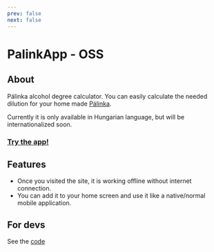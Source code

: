 ```yaml
---
prev: false
next: false
---
```


# PalinkApp - OSS

## About
Pálinka alcohol degree calculator. You can easily calculate the needed dilution for your home made [Pálinka](https://en.wikipedia.org/wiki/P%C3%A1linka).

Currently it is only available in Hungarian language, but will be internationalized soon.

### [Try the app!](https://palinkapp.coollabs.io/#/)

## Features
- Once you visited the site, it is working offline without internet connection.
- You can add it to your home screen and use it like a native/normal mobile application.

## For devs
See the [code](https://github.com/coollabsio/palinkapp)